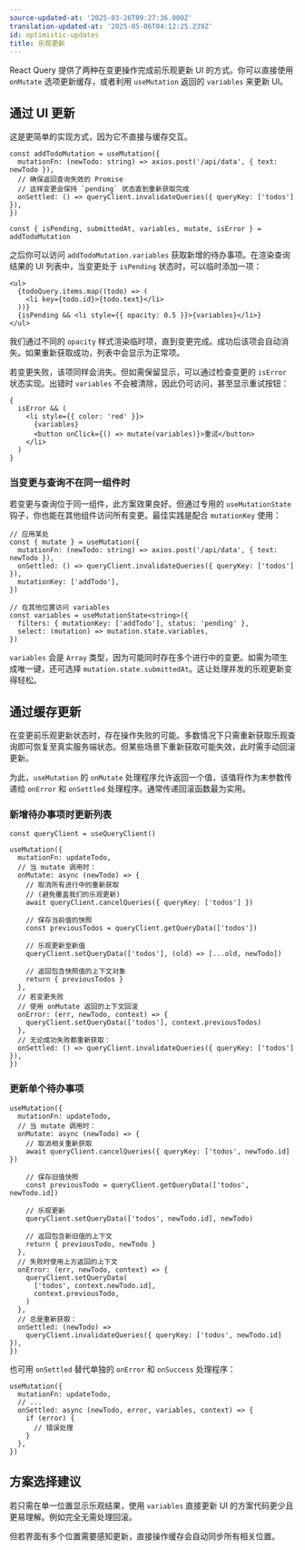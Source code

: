 ```yaml
---
source-updated-at: '2025-03-26T09:27:36.000Z'
translation-updated-at: '2025-05-06T04:12:25.239Z'
id: optimistic-updates
title: 乐观更新
---
```


React Query 提供了两种在变更操作完成前乐观更新 UI 的方式。你可以直接使用 `onMutate` 选项更新缓存，或者利用 `useMutation` 返回的 `variables` 来更新 UI。

## 通过 UI 更新

这是更简单的实现方式，因为它不直接与缓存交互。

[//]: # 'ExampleUI1'

```tsx
const addTodoMutation = useMutation({
  mutationFn: (newTodo: string) => axios.post('/api/data', { text: newTodo }),
  // 确保返回查询失效的 Promise
  // 这样变更会保持 `pending` 状态直到重新获取完成
  onSettled: () => queryClient.invalidateQueries({ queryKey: ['todos'] }),
})

const { isPending, submittedAt, variables, mutate, isError } = addTodoMutation
```

[//]: # 'ExampleUI1'

之后你可以访问 `addTodoMutation.variables` 获取新增的待办事项。在渲染查询结果的 UI 列表中，当变更处于 `isPending` 状态时，可以临时添加一项：

[//]: # 'ExampleUI2'

```tsx
<ul>
  {todoQuery.items.map((todo) => (
    <li key={todo.id}>{todo.text}</li>
  ))}
  {isPending && <li style={{ opacity: 0.5 }}>{variables}</li>}
</ul>
```

[//]: # 'ExampleUI2'

我们通过不同的 `opacity` 样式渲染临时项，直到变更完成。成功后该项会自动消失。如果重新获取成功，列表中会显示为正常项。

若变更失败，该项同样会消失。但如需保留显示，可以通过检查变更的 `isError` 状态实现。出错时 `variables` 不会被清除，因此仍可访问，甚至显示重试按钮：

[//]: # 'ExampleUI3'

```tsx
{
  isError && (
    <li style={{ color: 'red' }}>
      {variables}
      <button onClick={() => mutate(variables)}>重试</button>
    </li>
  )
}
```

[//]: # 'ExampleUI3'

### 当变更与查询不在同一组件时

若变更与查询位于同一组件，此方案效果良好。但通过专用的 `useMutationState` 钩子，你也能在其他组件访问所有变更。最佳实践是配合 `mutationKey` 使用：

[//]: # 'ExampleUI4'

```tsx
// 应用某处
const { mutate } = useMutation({
  mutationFn: (newTodo: string) => axios.post('/api/data', { text: newTodo }),
  onSettled: () => queryClient.invalidateQueries({ queryKey: ['todos'] }),
  mutationKey: ['addTodo'],
})

// 在其他位置访问 variables
const variables = useMutationState<string>({
  filters: { mutationKey: ['addTodo'], status: 'pending' },
  select: (mutation) => mutation.state.variables,
})
```

[//]: # 'ExampleUI4'

`variables` 会是 `Array` 类型，因为可能同时存在多个进行中的变更。如需为项生成唯一键，还可选择 `mutation.state.submittedAt`。这让处理并发的乐观更新变得轻松。

## 通过缓存更新

在变更前乐观更新状态时，存在操作失败的可能。多数情况下只需重新获取乐观查询即可恢复至真实服务端状态。但某些场景下重新获取可能失效，此时需手动回滚更新。

为此，`useMutation` 的 `onMutate` 处理程序允许返回一个值，该值将作为末参数传递给 `onError` 和 `onSettled` 处理程序。通常传递回滚函数最为实用。

### 新增待办事项时更新列表

[//]: # 'Example'

```tsx
const queryClient = useQueryClient()

useMutation({
  mutationFn: updateTodo,
  // 当 mutate 调用时：
  onMutate: async (newTodo) => {
    // 取消所有进行中的重新获取
    // (避免覆盖我们的乐观更新)
    await queryClient.cancelQueries({ queryKey: ['todos'] })

    // 保存当前值的快照
    const previousTodos = queryClient.getQueryData(['todos'])

    // 乐观更新至新值
    queryClient.setQueryData(['todos'], (old) => [...old, newTodo])

    // 返回包含快照值的上下文对象
    return { previousTodos }
  },
  // 若变更失败
  // 使用 onMutate 返回的上下文回滚
  onError: (err, newTodo, context) => {
    queryClient.setQueryData(['todos'], context.previousTodos)
  },
  // 无论成功失败都重新获取：
  onSettled: () => queryClient.invalidateQueries({ queryKey: ['todos'] }),
})
```

[//]: # 'Example'

### 更新单个待办事项

[//]: # 'Example2'

```tsx
useMutation({
  mutationFn: updateTodo,
  // 当 mutate 调用时：
  onMutate: async (newTodo) => {
    // 取消相关重新获取
    await queryClient.cancelQueries({ queryKey: ['todos', newTodo.id] })

    // 保存旧值快照
    const previousTodo = queryClient.getQueryData(['todos', newTodo.id])

    // 乐观更新
    queryClient.setQueryData(['todos', newTodo.id], newTodo)

    // 返回包含新旧值的上下文
    return { previousTodo, newTodo }
  },
  // 失败时使用上方返回的上下文
  onError: (err, newTodo, context) => {
    queryClient.setQueryData(
      ['todos', context.newTodo.id],
      context.previousTodo,
    )
  },
  // 总是重新获取：
  onSettled: (newTodo) =>
    queryClient.invalidateQueries({ queryKey: ['todos', newTodo.id] }),
})
```

[//]: # 'Example2'

也可用 `onSettled` 替代单独的 `onError` 和 `onSuccess` 处理程序：

[//]: # 'Example3'

```tsx
useMutation({
  mutationFn: updateTodo,
  // ...
  onSettled: async (newTodo, error, variables, context) => {
    if (error) {
      // 错误处理
    }
  },
})
```

[//]: # 'Example3'

## 方案选择建议

若只需在单一位置显示乐观结果，使用 `variables` 直接更新 UI 的方案代码更少且更易理解。例如完全无需处理回滚。

但若界面有多个位置需要感知更新，直接操作缓存会自动同步所有相关位置。
